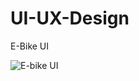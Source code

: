 # UI-UX-Design

E-Bike UI

![E-bike UI](https://github.com/ArijeetBanerjee/UI-UX-Design/assets/76873956/3d2f6e2b-998c-42a0-b8e5-168707e62a16)
